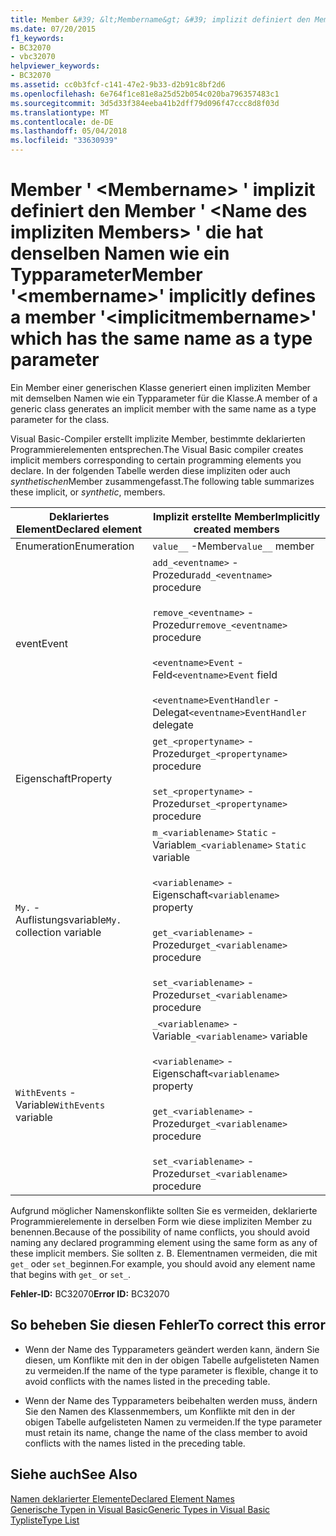 ```yaml
---
title: Member &#39; &lt;Membername&gt; &#39; implizit definiert den Member &#39; &lt;Name des impliziten Members&gt; &#39; die hat denselben Namen wie ein Typparameter
ms.date: 07/20/2015
f1_keywords:
- BC32070
- vbc32070
helpviewer_keywords:
- BC32070
ms.assetid: cc0b3fcf-c141-47e2-9b33-d2b91c8bf2d6
ms.openlocfilehash: 6e764f1ce81e8a25d52b054c020ba796357483c1
ms.sourcegitcommit: 3d5d33f384eeba41b2dff79d096f47ccc8d8f03d
ms.translationtype: MT
ms.contentlocale: de-DE
ms.lasthandoff: 05/04/2018
ms.locfileid: "33630939"
---
```

# <a name="member-39ltmembernamegt39-implicitly-defines-a-member-39ltimplicitmembernamegt39-which-has-the-same-name-as-a-type-parameter"></a><span data-ttu-id="1f6b4-102">Member &#39; &lt;Membername&gt; &#39; implizit definiert den Member &#39; &lt;Name des impliziten Members&gt; &#39; die hat denselben Namen wie ein Typparameter</span><span class="sxs-lookup"><span data-stu-id="1f6b4-102">Member &#39;&lt;membername&gt;&#39; implicitly defines a member &#39;&lt;implicitmembername&gt;&#39; which has the same name as a type parameter</span></span>
<span data-ttu-id="1f6b4-103">Ein Member einer generischen Klasse generiert einen impliziten Member mit demselben Namen wie ein Typparameter für die Klasse.</span><span class="sxs-lookup"><span data-stu-id="1f6b4-103">A member of a generic class generates an implicit member with the same name as a type parameter for the class.</span></span>  
  
 <span data-ttu-id="1f6b4-104">Visual Basic-Compiler erstellt implizite Member, bestimmte deklarierten Programmierelementen entsprechen.</span><span class="sxs-lookup"><span data-stu-id="1f6b4-104">The Visual Basic compiler creates implicit members corresponding to certain programming elements you declare.</span></span> <span data-ttu-id="1f6b4-105">In der folgenden Tabelle werden diese impliziten oder auch *synthetischen*Member zusammengefasst.</span><span class="sxs-lookup"><span data-stu-id="1f6b4-105">The following table summarizes these implicit, or *synthetic*, members.</span></span>  
  
|<span data-ttu-id="1f6b4-106">Deklariertes Element</span><span class="sxs-lookup"><span data-stu-id="1f6b4-106">Declared element</span></span>|<span data-ttu-id="1f6b4-107">Implizit erstellte Member</span><span class="sxs-lookup"><span data-stu-id="1f6b4-107">Implicitly created members</span></span>|  
|----------------------|--------------------------------|  
|<span data-ttu-id="1f6b4-108">Enumeration</span><span class="sxs-lookup"><span data-stu-id="1f6b4-108">Enumeration</span></span>|<span data-ttu-id="1f6b4-109">`value__` -Member</span><span class="sxs-lookup"><span data-stu-id="1f6b4-109">`value__` member</span></span>|  
|<span data-ttu-id="1f6b4-110">event</span><span class="sxs-lookup"><span data-stu-id="1f6b4-110">Event</span></span>|<span data-ttu-id="1f6b4-111">`add_<eventname>` -Prozedur</span><span class="sxs-lookup"><span data-stu-id="1f6b4-111">`add_<eventname>` procedure</span></span><br /><br /> <span data-ttu-id="1f6b4-112">`remove_<eventname>` -Prozedur</span><span class="sxs-lookup"><span data-stu-id="1f6b4-112">`remove_<eventname>` procedure</span></span><br /><br /> <span data-ttu-id="1f6b4-113">`<eventname>Event` -Feld</span><span class="sxs-lookup"><span data-stu-id="1f6b4-113">`<eventname>Event` field</span></span><br /><br /> <span data-ttu-id="1f6b4-114">`<eventname>EventHandler` -Delegat</span><span class="sxs-lookup"><span data-stu-id="1f6b4-114">`<eventname>EventHandler` delegate</span></span>|  
|<span data-ttu-id="1f6b4-115">Eigenschaft</span><span class="sxs-lookup"><span data-stu-id="1f6b4-115">Property</span></span>|<span data-ttu-id="1f6b4-116">`get_<propertyname>` -Prozedur</span><span class="sxs-lookup"><span data-stu-id="1f6b4-116">`get_<propertyname>` procedure</span></span><br /><br /> <span data-ttu-id="1f6b4-117">`set_<propertyname>` -Prozedur</span><span class="sxs-lookup"><span data-stu-id="1f6b4-117">`set_<propertyname>` procedure</span></span>|  
|<span data-ttu-id="1f6b4-118">`My.` -Auflistungsvariable</span><span class="sxs-lookup"><span data-stu-id="1f6b4-118">`My.` collection variable</span></span>|<span data-ttu-id="1f6b4-119">`m_<variablename>` `Static` -Variable</span><span class="sxs-lookup"><span data-stu-id="1f6b4-119">`m_<variablename>` `Static` variable</span></span><br /><br /> <span data-ttu-id="1f6b4-120">`<variablename>` -Eigenschaft</span><span class="sxs-lookup"><span data-stu-id="1f6b4-120">`<variablename>` property</span></span><br /><br /> <span data-ttu-id="1f6b4-121">`get_<variablename>` -Prozedur</span><span class="sxs-lookup"><span data-stu-id="1f6b4-121">`get_<variablename>` procedure</span></span><br /><br /> <span data-ttu-id="1f6b4-122">`set_<variablename>` -Prozedur</span><span class="sxs-lookup"><span data-stu-id="1f6b4-122">`set_<variablename>` procedure</span></span>|  
|<span data-ttu-id="1f6b4-123">`WithEvents` -Variable</span><span class="sxs-lookup"><span data-stu-id="1f6b4-123">`WithEvents` variable</span></span>|<span data-ttu-id="1f6b4-124">`_<variablename>` -Variable</span><span class="sxs-lookup"><span data-stu-id="1f6b4-124">`_<variablename>` variable</span></span><br /><br /> <span data-ttu-id="1f6b4-125">`<variablename>` -Eigenschaft</span><span class="sxs-lookup"><span data-stu-id="1f6b4-125">`<variablename>` property</span></span><br /><br /> <span data-ttu-id="1f6b4-126">`get_<variablename>` -Prozedur</span><span class="sxs-lookup"><span data-stu-id="1f6b4-126">`get_<variablename>` procedure</span></span><br /><br /> <span data-ttu-id="1f6b4-127">`set_<variablename>` -Prozedur</span><span class="sxs-lookup"><span data-stu-id="1f6b4-127">`set_<variablename>` procedure</span></span>|  
  
 <span data-ttu-id="1f6b4-128">Aufgrund möglicher Namenskonflikte sollten Sie es vermeiden, deklarierte Programmierelemente in derselben Form wie diese impliziten Member zu benennen.</span><span class="sxs-lookup"><span data-stu-id="1f6b4-128">Because of the possibility of name conflicts, you should avoid naming any declared programming element using the same form as any of these implicit members.</span></span> <span data-ttu-id="1f6b4-129">Sie sollten z. B. Elementnamen vermeiden, die mit `get_` oder `set_`beginnen.</span><span class="sxs-lookup"><span data-stu-id="1f6b4-129">For example, you should avoid any element name that begins with `get_` or `set_`.</span></span>  
  
 <span data-ttu-id="1f6b4-130">**Fehler-ID:** BC32070</span><span class="sxs-lookup"><span data-stu-id="1f6b4-130">**Error ID:** BC32070</span></span>  
  
## <a name="to-correct-this-error"></a><span data-ttu-id="1f6b4-131">So beheben Sie diesen Fehler</span><span class="sxs-lookup"><span data-stu-id="1f6b4-131">To correct this error</span></span>  
  
-   <span data-ttu-id="1f6b4-132">Wenn der Name des Typparameters geändert werden kann, ändern Sie diesen, um Konflikte mit den in der obigen Tabelle aufgelisteten Namen zu vermeiden.</span><span class="sxs-lookup"><span data-stu-id="1f6b4-132">If the name of the type parameter is flexible, change it to avoid conflicts with the names listed in the preceding table.</span></span>  
  
-   <span data-ttu-id="1f6b4-133">Wenn der Name des Typparameters beibehalten werden muss, ändern Sie den Namen des Klassenmembers, um Konflikte mit den in der obigen Tabelle aufgelisteten Namen zu vermeiden.</span><span class="sxs-lookup"><span data-stu-id="1f6b4-133">If the type parameter must retain its name, change the name of the class member to avoid conflicts with the names listed in the preceding table.</span></span>  
  
## <a name="see-also"></a><span data-ttu-id="1f6b4-134">Siehe auch</span><span class="sxs-lookup"><span data-stu-id="1f6b4-134">See Also</span></span>  
 [<span data-ttu-id="1f6b4-135">Namen deklarierter Elemente</span><span class="sxs-lookup"><span data-stu-id="1f6b4-135">Declared Element Names</span></span>](../../visual-basic/programming-guide/language-features/declared-elements/declared-element-names.md)  
 [<span data-ttu-id="1f6b4-136">Generische Typen in Visual Basic</span><span class="sxs-lookup"><span data-stu-id="1f6b4-136">Generic Types in Visual Basic</span></span>](../../visual-basic/programming-guide/language-features/data-types/generic-types.md)  
 [<span data-ttu-id="1f6b4-137">Typliste</span><span class="sxs-lookup"><span data-stu-id="1f6b4-137">Type List</span></span>](../../visual-basic/language-reference/statements/type-list.md)
